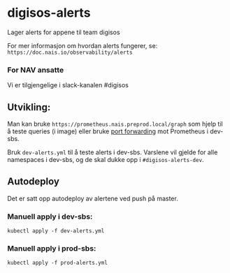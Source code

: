 # digisos-alerts

Lager alerts for appene til team digisos

For mer informasjon om hvordan alerts fungerer, se: 
`https://doc.nais.io/observability/alerts`

### For NAV ansatte
Vi er tilgjengelige i slack-kanalen #digisos

## Utvikling:
Man kan bruke `https://prometheus.nais.preprod.local/graph` som hjelp til å teste queries (i image) eller bruke [port forwarding](https://kubernetes.io/docs/tasks/access-application-cluster/port-forward-access-application-cluster/) mot Prometheus i dev-sbs.

Bruk `dev-alerts.yml` til å teste alerts i dev-sbs. Varslene vil gjelde for alle namespaces i dev-sbs, og de skal dukke opp i `#digisos-alerts-dev`.

## Autodeploy
Det er satt opp autodeploy av alertene ved push på master.

### Manuell apply i dev-sbs:
`kubectl apply -f dev-alerts.yml`

### Manuell apply i prod-sbs:
`kubectl apply -f prod-alerts.yml`
